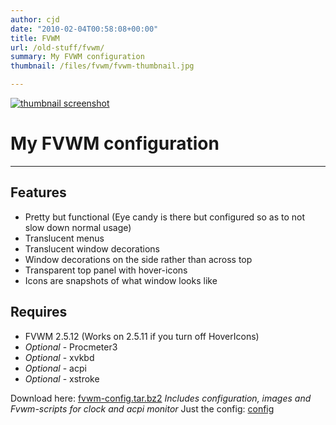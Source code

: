 ```yaml
---
author: cjd
date: "2010-02-04T00:58:08+00:00"
title: FVWM
url: /old-stuff/fvwm/
summary: My FVWM configuration
thumbnail: /files/fvwm/fvwm-thumbnail.jpg

---
```

 [![thumbnail screenshot](/files/fvwm/fvwm-thumbnail.jpg)](/files//fvwm/fvwm-screenshot.jpg)

# My FVWM configuration

* * *

## Features

- Pretty but functional (Eye candy is there but configured so as to not slow down normal usage)
- Translucent menus
- Translucent window decorations
- Window decorations on the side rather than across top
- Transparent top panel with hover-icons
- Icons are snapshots of what window looks like

## Requires

- FVWM 2.5.12 (Works on 2.5.11 if you turn off HoverIcons)
- _Optional_ \- Procmeter3
- _Optional_ \- xvkbd
- _Optional_ \- acpi
- _Optional_ \- xstroke

Download here: [fvwm-config.tar.bz2](/files/fvwm/fvwm-config.tar.bz2) _Includes configuration, images and Fvwm-scripts for clock and acpi monitor_ Just the config: [config](/files/fvwm/config)

